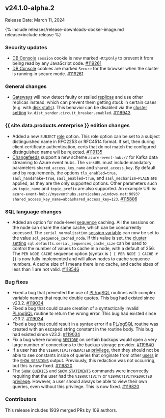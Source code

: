 ## v24.1.0-alpha.2

Release Date: March 11, 2024

{% include releases/release-downloads-docker-image.md release=include.release %}

<h3 id="v24-1-0-alpha-2-security-updates">Security updates</h3>

- [DB Console](https://www.cockroachlabs.com/docs/v23.2/ui-overview) `session` cookie is now marked `HttpOnly` to prevent it from being read by any JavaScript code. [#119261][#119261]
- [DB Console](https://www.cockroachlabs.com/docs/v23.2/ui-overview) cookies are marked `Secure` for the browser when the cluster is running in secure mode. [#119261][#119261]

<h3 id="v24-1-0-alpha-2-general-changes">General changes</h3>

- [Gateways](https://www.cockroachlabs.com/docs/v23.2/architecture/life-of-a-distributed-transaction#gateway) will now detect faulty or stalled [replicas](https://www.cockroachlabs.com/docs/v23.2/architecture/overview#architecture-replica) and use other replicas instead, which can prevent them getting stuck in certain cases (e.g. with [disk stalls](https://www.cockroachlabs.com/docs/v23.2/cluster-setup-troubleshooting#disk-stalls)). This behavior can be disabled via the [cluster setting](https://www.cockroachlabs.com/docs/v23.2/cluster-settings) `kv.dist_sender.circuit_breaker.enabled`. [#118943][#118943]

<h3 id="v24-1-0-alpha-2-{{-site.data.products.enterprise-}}-edition-changes">{{ site.data.products.enterprise }} edition changes</h3>

- Added a new `SUBJECT` [role](https://www.cockroachlabs.com/docs/v23.2/security-reference/authorization#roles) option. This role option can be set to a subject distinguished name in RFC2253 or RFC4514 format. If set, then during client certificate authentication, certs that do not match the configured distinguished name will be rejected. [#119135][#119135]
- [Changefeeds](https://www.cockroachlabs.com/docs/v23.2/create-changefeed) support a new scheme `azure-event-hub://` for Kafka data streaming to Azure event hubs. The `sinkURL` must include mandatory parameters `shared_access_key_name` and `shared_access_key`. By default and by requirements, the options `tls_enabled=true`, `sasl_handshake=true`, `sasl_enabled=true`, and `sasl_mechanism=PLAIN` are applied, as they are the only supported options. Other parameters such as `topic_name` and `topic_prefix` are also supported. An example URI is: `azure-event-hub://myeventhubs.servicebus.windows.net:9093?shared_access_key_name=abc&shared_access_key=123`. [#115806][#115806]

<h3 id="v24-1-0-alpha-2-sql-language-changes">SQL language changes</h3>

- Added an option for node-level [sequence](https://www.cockroachlabs.com/docs/v23.2/serial) caching. All the sessions on the node can share the same cache, which can be concurrently accessed. The `serial_normalization` [session variable](https://www.cockroachlabs.com/docs/v23.2/set-vars#supported-variables) can now be set to the value `sql_sequence_cached_node`. If this value is set, the [cluster setting](https://www.cockroachlabs.com/docs/v23.2/cluster-settings) `sql.defaults.serial_sequences_cache_size` can be used to control the number of values to cache in a node, with a default of 256. The `PER NODE CACHE` sequence option (syntax is `[ [ PER NODE ] CACHE # ]`)  is now fully implemented and will allow nodes to cache sequence numbers. A cache size of 1 means there is no cache, and cache sizes of less than 1 are not valid. [#118546][#118546]

<h3 id="v24-1-0-alpha-2-bug-fixes">Bug fixes</h3>

- Fixed a bug that prevented the use of [PL/pgSQL](https://www.cockroachlabs.com/docs/v23.2/plpgsql) routines with complex variable names that require double quotes. This bug had existed since v23.2. [#119034][#119034]
- Fixed a bug that could cause creation of a syntactically invalid [PL/pgSQL](https://www.cockroachlabs.com/docs/v23.2/plpgsql) routine to return the wrong error. This bug had existed since v23.2. [#119034][#119034]
- Fixed a bug that could result in a syntax error if a [PL/pgSQL](https://www.cockroachlabs.com/docs/v23.2/plpgsql) routine was created with an escaped string constant in the routine body. This bug had existed since v23.2. [#119034][#119034]
- Fix a bug where running [`RESTORE`](https://www.cockroachlabs.com/docs/v23.2/restore) on certain backups would open a very large number of connections to the backup storage provider. [#119840][#119840]
- If a user has the `VIEWACTIVITYREDACTED` [privilege](https://www.cockroachlabs.com/docs/v23.2/security-reference/authorization#managing-privileges), then they should not be able to see constants inside of queries that originate from other [users](https://www.cockroachlabs.com/docs/v23.2/security-reference/authorization#roles) in the [`SHOW SESSIONS`](https://www.cockroachlabs.com/docs/v23.2/show-sessions) output. Previously, this redaction was not occurring, but this is now fixed. [#119820][#119820]
- The [`SHOW QUERIES`](https://www.cockroachlabs.com/docs/v23.2/show-queries) and [`SHOW STATEMENTS`](https://www.cockroachlabs.com/docs/v23.2/show-statements) commands were incorrectly requiring that the user had the `VIEWACTIVITY` or `VIEWACTIVITYREDACTED` [privilege](https://www.cockroachlabs.com/docs/v23.2/security-reference/authorization#managing-privileges). However, a user should always be able to view their own queries, even without this privilege. This is now fixed. [#119820][#119820]

<div class="release-note-contributors" markdown="1">

<h3 id="v24-1-0-alpha-2-contributors">Contributors</h3>

This release includes 1939 merged PRs by 109 authors.

</div>

[#111895]: https://github.com/cockroachdb/cockroach/pull/111895
[#112162]: https://github.com/cockroachdb/cockroach/pull/112162
[#112203]: https://github.com/cockroachdb/cockroach/pull/112203
[#112357]: https://github.com/cockroachdb/cockroach/pull/112357
[#113149]: https://github.com/cockroachdb/cockroach/pull/113149
[#113599]: https://github.com/cockroachdb/cockroach/pull/113599
[#113679]: https://github.com/cockroachdb/cockroach/pull/113679
[#113741]: https://github.com/cockroachdb/cockroach/pull/113741
[#113860]: https://github.com/cockroachdb/cockroach/pull/113860
[#114097]: https://github.com/cockroachdb/cockroach/pull/114097
[#114148]: https://github.com/cockroachdb/cockroach/pull/114148
[#114305]: https://github.com/cockroachdb/cockroach/pull/114305
[#114454]: https://github.com/cockroachdb/cockroach/pull/114454
[#114498]: https://github.com/cockroachdb/cockroach/pull/114498
[#114736]: https://github.com/cockroachdb/cockroach/pull/114736
[#114863]: https://github.com/cockroachdb/cockroach/pull/114863
[#114876]: https://github.com/cockroachdb/cockroach/pull/114876
[#114973]: https://github.com/cockroachdb/cockroach/pull/114973
[#115048]: https://github.com/cockroachdb/cockroach/pull/115048
[#115169]: https://github.com/cockroachdb/cockroach/pull/115169
[#115473]: https://github.com/cockroachdb/cockroach/pull/115473
[#115511]: https://github.com/cockroachdb/cockroach/pull/115511
[#115806]: https://github.com/cockroachdb/cockroach/pull/115806
[#116213]: https://github.com/cockroachdb/cockroach/pull/116213
[#116474]: https://github.com/cockroachdb/cockroach/pull/116474
[#116699]: https://github.com/cockroachdb/cockroach/pull/116699
[#116778]: https://github.com/cockroachdb/cockroach/pull/116778
[#116783]: https://github.com/cockroachdb/cockroach/pull/116783
[#116879]: https://github.com/cockroachdb/cockroach/pull/116879
[#117054]: https://github.com/cockroachdb/cockroach/pull/117054
[#117095]: https://github.com/cockroachdb/cockroach/pull/117095
[#117117]: https://github.com/cockroachdb/cockroach/pull/117117
[#117191]: https://github.com/cockroachdb/cockroach/pull/117191
[#117554]: https://github.com/cockroachdb/cockroach/pull/117554
[#117937]: https://github.com/cockroachdb/cockroach/pull/117937
[#118255]: https://github.com/cockroachdb/cockroach/pull/118255
[#118476]: https://github.com/cockroachdb/cockroach/pull/118476
[#118502]: https://github.com/cockroachdb/cockroach/pull/118502
[#118546]: https://github.com/cockroachdb/cockroach/pull/118546
[#118583]: https://github.com/cockroachdb/cockroach/pull/118583
[#118780]: https://github.com/cockroachdb/cockroach/pull/118780
[#118943]: https://github.com/cockroachdb/cockroach/pull/118943
[#119034]: https://github.com/cockroachdb/cockroach/pull/119034
[#119135]: https://github.com/cockroachdb/cockroach/pull/119135
[#119250]: https://github.com/cockroachdb/cockroach/pull/119250
[#119261]: https://github.com/cockroachdb/cockroach/pull/119261
[#119323]: https://github.com/cockroachdb/cockroach/pull/119323
[#119763]: https://github.com/cockroachdb/cockroach/pull/119763
[#119807]: https://github.com/cockroachdb/cockroach/pull/119807
[#119820]: https://github.com/cockroachdb/cockroach/pull/119820
[#119840]: https://github.com/cockroachdb/cockroach/pull/119840
